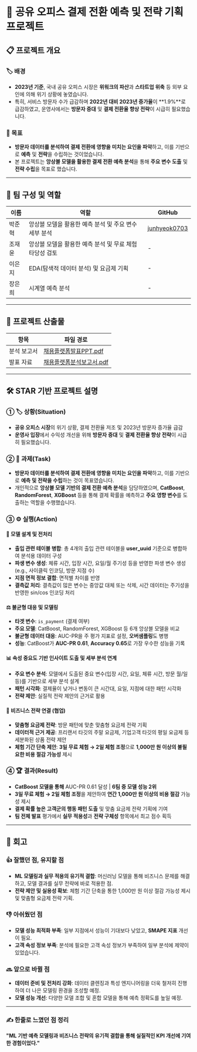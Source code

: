 # 🚀 공유 오피스 결제 전환 예측 및 전략 기획 프로젝트

## 📋 프로젝트 개요

### 🏷 배경

- **2023년 기준**, 국내 공유 오피스 시장은 **위워크의 파산**과 **스타트업 위축** 등 외부 요인에 의해 위기 상황에 놓였습니다.
- 특히, 서비스 방문자 수가 급감하며 **2022년 대비 2023년 증가율**이 **1.9%**로 급감하였고, 운영사에서는 **방문자 증대** 및 **결제 전환율 향상 전략**이 시급히 필요했습니다.

### 🎯 목표

- **방문자 데이터를 분석하여 결제 전환에 영향을 미치는 요인을 파악**하고, 이를 기반으로 **예측** 및 **전략**을 수립하는 것이었습니다.
- 본 프로젝트는 **앙상블 모델을 활용한 결제 전환 예측 분석**을 통해 **주요 변수 도출** 및 **전략 수립**을 목표로 했습니다.

---

## 👥 팀 구성 및 역할

| 이름   | 역할                                                    | GitHub                                          |
| ------ | ------------------------------------------------------- | ----------------------------------------------- |
| 박준혁 | 앙상블 모델을 활용한 예측 분석 및 주요 변수 세부 분석   | [junhyeok0703](https://github.com/junhyeok0703) |
| 조재윤 | 앙상블 모델을 활용한 예측 분석 및 무료 체험 타당성 검토 | -                                               |
| 이은지 | EDA(탐색적 데이터 분석) 및 요금제 기획                  | -                                               |
| 장은희 | 시계열 예측 분석                                        | -                                               |

---

## 📑 프로젝트 산출물

| 항목        | 파일 경로                                                     |
| ----------- | ------------------------------------------------------------- |
| 분석 보고서 | [채용플랫폼발표PPT.pdf](./중급1_채용플랫폼_이용패턴_분석.pdf) |
| 발표 자료   | [채용플랫폼분석보고서.pdf](./중급프로젝트_분석보고서.pdf)     |

---

## 🛠️ STAR 기반 프로젝트 설명

### ① 🏷 상황(Situation)

- **공유 오피스 시장**의 위기 상황, 결제 전환율 저조 및 2023년 방문자 증가율 급감
- **운영사 입장**에서 수익성 개선을 위해 **방문자 증대** 및 **결제 전환율 향상 전략**이 시급히 필요했습니다.

### ② 📝 과제(Task)

- **방문자 데이터를 분석하여 결제 전환에 영향을 미치는 요인을 파악**하고, 이를 기반으로 **예측 및 전략을 수립**하는 것이 목표였습니다.
- 개인적으로 **앙상블 모델 기반의 결제 전환 예측 분석**을 담당하였으며, **CatBoost**, **RandomForest**, **XGBoost** 등을 통해 결제 확률을 예측하고 **주요 영향 변수**를 도출하는 역할을 수행했습니다.

### ③ ⚙️ 실행(Action)

#### 🔧 모델 설계 및 전처리

- **출입 관련 테이블 병합**: 총 4개의 출입 관련 테이블을 **user_uuid** 기준으로 병합하여 분석용 데이터 구성
- **파생 변수 생성**: 체류 시간, 입장 시간, 요일/월 주기성 등을 반영한 파생 변수 생성 (e.g., 사이클릭 인코딩, 방문 지점 수)
- **지점 면적 정보 결합**: 면적별 차이를 반영
- **결측값 처리**: 결측값이 많은 변수는 중앙값 대체 또는 삭제, 시간 데이터는 주기성을 반영한 sin/cos 인코딩 처리

#### ⚖️ 불균형 대응 및 모델링

- **타겟 변수**: `is_payment` (결제 여부)
- **주요 모델**: CatBoost, RandomForest, XGBoost 등 6개 앙상블 모델을 비교
- **불균형 데이터 대응**: AUC-PR을 주 평가 지표로 설정, **오버샘플링**도 병행
- **성능**: CatBoost가 **AUC-PR 0.61**, **Accuracy 0.65**로 가장 우수한 성능을 기록

#### 📊 속성 중요도 기반 인사이트 도출 및 세부 분석 연계

- **주요 변수 분석**: 모델에서 도출된 중요 변수(입장 시간, 요일, 체류 시간, 방문 월/일 등)를 기반으로 세부 분석 설계
- **패턴 시각화**: 결제율이 낮거나 변동이 큰 시간대, 요일, 지점에 대한 패턴 시각화
- **전략 제안**: 실질적 전략 제안의 근거로 활용

#### 🤝 비즈니스 전략 연결 (협업)

- **맞춤형 요금제 전략**: 방문 패턴에 맞춘 맞춤형 요금제 전략 기획
- **데이터적 근거 제공**: 프리랜서 타깃의 주말 요금제, 기업고객 타깃의 평일 요금제 등 세분화된 상품 전략 제안
- **체험 기간 단축 제안**: **3일 무료 체험 → 2일 체험 조정**으로 **1,000만 원 이상의 불필요한 비용 절감 가능성** 제시

### ④ 🏆 결과(Result)

- **CatBoost 모델을 통해** AUC-PR 0.61 달성 | **6팀 중 모델 성능 2위**
- **3일 무료 체험 → 2일 체험 조정**을 제안하여 **연간 1,000만 원 이상의 비용 절감** 가능성 제시
- **결제 확률 높은 고객군의 행동 패턴 도출** 및 맞춤 요금제 전략 기획에 기여
- **팀 전체 발표** 평가에서 **실무 적용성**과 **전략 구체성** 항목에서 최고 점수 획득

---

## 🔄 회고

### 👍 잘했던 점, 유지할 점

- **ML 모델링과 실무 적용의 유기적 결합**: 머신러닝 모델을 통해 비즈니스 문제를 해결하고, 모델 결과를 실무 전략에 바로 적용한 점.
- **전략 제안 및 실용성 확보**: 체험 기간 단축을 통한 1,000만 원 이상 절감 가능성 제시 및 맞춤형 요금제 전략 기획.

### 👎 아쉬웠던 점

- **모델 성능 최적화 부족**: 일부 지점에서 성능이 기대보다 낮았고, **SMAPE 지표** 개선이 필요.
- **고객 속성 정보 부족**: 분석에 필요한 고객 속성 정보가 부족하여 일부 분석에 제약이 있었습니다.

### 🔜 앞으로 바뀔 점

- **데이터 준비 및 전처리 강화**: 데이터 클렌징과 특성 엔지니어링을 더욱 철저히 진행하여 더 나은 모델링 환경을 조성할 예정.
- **모델 성능 개선**: 다양한 모델 조합 및 혼합 모델을 통해 예측 정확도를 높일 예정.

---

### ✍️ 한줄로 느꼈던 점 정리

**"ML 기반 예측 모델링과 비즈니스 전략의 유기적 결합을 통해 실질적인 KPI 개선에 기여한 경험이었다."**
